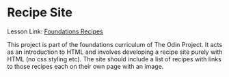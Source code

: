 # Recipe Site
Lesson Link: [Foundations Recipes](https://www.theodinproject.com/lessons/foundations-recipes)

This project is part of the foundations curriculum of The Odin Project. It acts as an introduction to HTML and involves developing a recipe site purely with HTML (no css styling etc). The site should include a list of recipes with links to those recipes each on their own page with an image.
